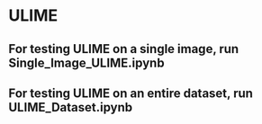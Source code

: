 # ULIME
## For testing ULIME on a single image, run Single_Image_ULIME.ipynb
## For testing ULIME on an entire dataset, run ULIME_Dataset.ipynb
